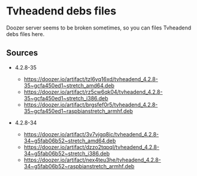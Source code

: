 # Tvheadend debs files

Doozer server seems to be broken sometimes, so you can files Tvheadend debs files here.

## Sources


* 4.2.8-35
    * https://doozer.io/artifact/tzl6yq16xd/tvheadend_4.2.8-35~gcfa450ed1~stretch_amd64.deb
    * https://doozer.io/artifact/rz5cw6qk04/tvheadend_4.2.8-35~gcfa450ed1~stretch_i386.deb
    * https://doozer.io/artifact/brgsfef0r5/tvheadend_4.2.8-35~gcfa450ed1~raspbianstretch_armhf.deb

* 4.2.8-34
    * https://doozer.io/artifact/3v7vjgq8ic/tvheadend_4.2.8-34~g5fab06b52~stretch_amd64.deb
    * https://doozer.io/artifact/dzzo2tqpql/tvheadend_4.2.8-34~g5fab06b52~stretch_i386.deb
    * https://doozer.io/artifact/nex4teu3he/tvheadend_4.2.8-34~g5fab06b52~raspbianstretch_armhf.deb